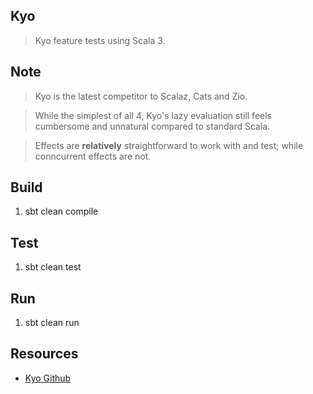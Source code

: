 Kyo
---
>Kyo feature tests using Scala 3.

Note
----
>Kyo is the latest competitor to Scalaz, Cats and Zio.

>While the simplest of all 4, Kyo's lazy evaluation still feels cumbersome and unnatural compared to standard Scala.

>Effects are **relatively** straightforward to work with and test; while conncurrent effects are not.

Build
-----
1. sbt clean compile

Test
----
1. sbt clean test

Run
---
1. sbt clean run

Resources
---------
* [Kyo Github](https://github.com/getkyo/kyo#)
